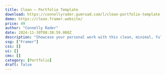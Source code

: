 ```yaml
---
title: Clean — Portfolio Template
download: https://connellyrader.gumroad.com/l/clean-portfolio-template
demo: https://clean.framer.website/
price: 49
author: "Connelly Rader"
date: 2024-11-30T08:38:59.008Z
description: "Showcase your personal work with this clean, minimal, fully responsive portfolio."
ssg: ["Framer"]
css: []
ui: []
cms: []
category: [Portfolio]
draft: false
---
```

